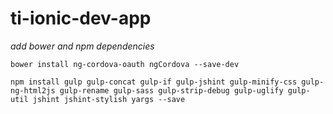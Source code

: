 # ti-ionic-dev-app

*add bower and npm dependencies*

`bower install ng-cordova-oauth ngCordova --save-dev`

`npm install gulp gulp-concat gulp-if gulp-jshint gulp-minify-css gulp-ng-html2js gulp-rename gulp-sass gulp-strip-debug gulp-uglify gulp-util jshint jshint-stylish yargs --save`
